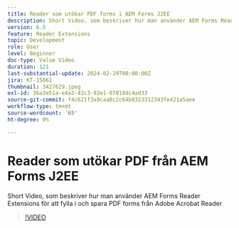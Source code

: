 ```yaml
---
title: Reader som utökar PDF forms i AEM Forms J2EE
description: Short Video, som beskriver hur man använder AEM Forms Reader Extensions för att fylla i och spara PDF forms från Adobe/Acrobat Reader
version: 6.5
feature: Reader Extensions
topic: Development
role: User
level: Beginner
doc-type: Value Video
duration: 121
last-substantial-update: 2024-02-29T00:00:00Z
jira: KT-15061
thumbnail: 3427629.jpeg
exl-id: 3ba3e51a-e4a3-42c3-92e1-97818dc4ad33
source-git-commit: f4c621f3a9caa8c2c64b8323312343fe421a5aee
workflow-type: tm+mt
source-wordcount: '65'
ht-degree: 0%

---
```


# Reader som utökar PDF från AEM Forms J2EE

Short Video, som beskriver hur man använder AEM Forms Reader Extensions för att fylla i och spara PDF forms från Adobe Acrobat Reader

>[!VIDEO](https://video.tv.adobe.com/v/3427629/?learn=on)
